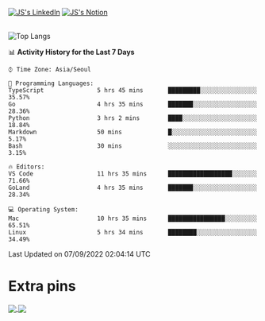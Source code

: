 
[![JS's LinkedIn](https://img.shields.io/badge/LinkedIn-blue?style=for-the-badge&logo=linkedin)](https://www.linkedin.com/in/jaeseung-lee-5a2a32139/) 
[![JS's Notion](https://img.shields.io/badge/Notion-black?style=for-the-badge&logo=notion)](https://bit.ly/ljswiki1) <br><br>
<!-- ![JS's GitHub stats](https://github-readme-stats-lemon-five.vercel.app/api?username=tkxkd0159&hide=contribs,prs,stars,issues&show_icons=true&theme=react&include_all_commits=true)   -->
![Top Langs](https://github-readme-stats-lemon-five.vercel.app/api/top-langs/?username=tkxkd0159&layout=compact&hide=jupyter%20notebook,scss,html,css&langs_count=10)  


<!--START_SECTION:waka-->
📊 **Activity History for the Last 7 Days** 

```text
⌚︎ Time Zone: Asia/Seoul

💬 Programming Languages: 
TypeScript               5 hrs 45 mins       █████████░░░░░░░░░░░░░░░░   35.57% 
Go                       4 hrs 35 mins       ███████░░░░░░░░░░░░░░░░░░   28.36% 
Python                   3 hrs 2 mins        ████░░░░░░░░░░░░░░░░░░░░░   18.84% 
Markdown                 50 mins             █░░░░░░░░░░░░░░░░░░░░░░░░   5.17% 
Bash                     30 mins             ░░░░░░░░░░░░░░░░░░░░░░░░░   3.15%

🔥 Editors: 
VS Code                  11 hrs 35 mins      ██████████████████░░░░░░░   71.66% 
GoLand                   4 hrs 35 mins       ███████░░░░░░░░░░░░░░░░░░   28.34%

💻 Operating System: 
Mac                      10 hrs 35 mins      ████████████████░░░░░░░░░   65.51% 
Linux                    5 hrs 34 mins       ████████░░░░░░░░░░░░░░░░░   34.49%

```


 Last Updated on 07/09/2022 02:04:14 UTC
<!--END_SECTION:waka-->

# Extra pins
<a href="https://github.com/tkxkd0159/tkxkd0159.github.io">
  <img align="center" src="https://github-readme-stats-lemon-five.vercel.app/api/pin/?username=tkxkd0159&repo=nft-card-game&theme=react" />
</a>
<a href="https://github.com/tkxkd0159/dsalgo">
  <img align="center" src="https://github-readme-stats-lemon-five.vercel.app/api/pin/?username=tkxkd0159&repo=dsalgo&theme=react" />
</a>

<!---
- 🔭 I’m currently working on ...
- 🌱 I’m currently learning blockchain and distributed network
- 👯 I’m looking to collaborate on ...
- 🤔 I’m looking for help with ...
- 💬 Ask me about ...
- 📫 How to reach me: ...
- 😄 Pronouns: ...
- ⚡ Fun fact: ...
-->
